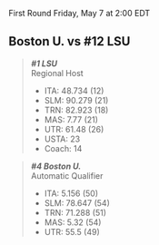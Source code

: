 First Round
Friday, May 7 at 2:00 EDT
## Boston U. vs #12 LSU

> ***#1 LSU***  
> Regional Host  
> - ITA: 48.734 (12)  
> - SLM: 90.279 (21)  
> - TRN: 82.923 (18)  
> - MAS: 7.77 (21)  
> - UTR: 61.48 (26)  
> - USTA: 23  
> - Coach: 14  

> ***#4 Boston U.***  
> Automatic Qualifier  
> - ITA: 5.156 (50)  
> - SLM: 78.647 (54)  
> - TRN: 71.288 (51)  
> - MAS: 5.32 (54)  
> - UTR: 55.5 (49)  